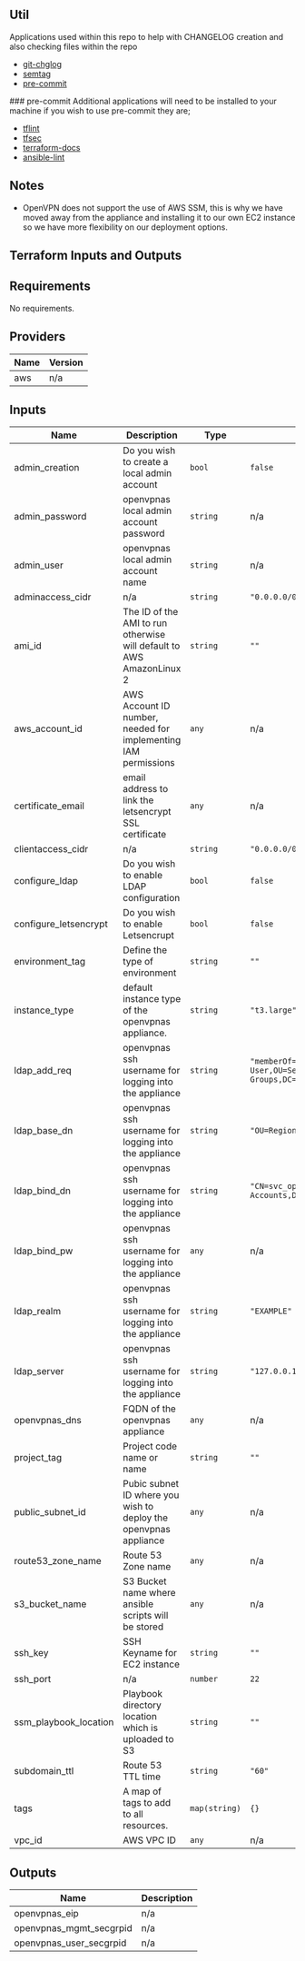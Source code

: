 ## Util
Applications used within this repo to help with CHANGELOG creation and also checking files within the repo

- [git-chglog](https://github.com/git-chglog/git-chglog)
- [semtag](https://github.com/pnikosis/semtag)
- [pre-commit](https://pre-commit.com/)

### pre-commit
Additional applications will need to be installed to your machine if you wish to use pre-commit they are;
- [tflint](https://github.com/terraform-linters/tflint)
- [tfsec](https://github.com/tfsec/tfsec)
- [terraform-docs](https://github.com/terraform-docs/terraform-docs)
- [ansible-lint](https://ansible-lint.readthedocs.io/en/latest/)

## Notes
- OpenVPN does not support the use of AWS SSM, this is why we have moved away from the appliance and installing it to our own EC2 instance so we have more flexibility on our deployment options.

## Terraform Inputs and Outputs

<!-- BEGINNING OF PRE-COMMIT-TERRAFORM DOCS HOOK -->
## Requirements

No requirements.

## Providers

| Name | Version |
|------|---------|
| aws | n/a |

## Inputs

| Name | Description | Type | Default | Required |
|------|-------------|------|---------|:--------:|
| admin\_creation | Do you wish to create a local admin account | `bool` | `false` | no |
| admin\_password | openvpnas local admin account password | `string` | n/a | yes |
| admin\_user | openvpnas local admin account name | `string` | n/a | yes |
| adminaccess\_cidr | n/a | `string` | `"0.0.0.0/0"` | no |
| ami\_id | The ID of the AMI to run otherwise will default to AWS AmazonLinux 2 | `string` | `""` | no |
| aws\_account\_id | AWS Account ID number, needed for implementing IAM permissions | `any` | n/a | yes |
| certificate\_email | email address to link the letsencrypt SSL certificate | `any` | n/a | yes |
| clientaccess\_cidr | n/a | `string` | `"0.0.0.0/0"` | no |
| configure\_ldap | Do you wish to enable LDAP configuration | `bool` | `false` | no |
| configure\_letsencrypt | Do you wish to enable Letsencrupt | `bool` | `false` | no |
| environment\_tag | Define the type of environment | `string` | `""` | no |
| instance\_type | default instance type of the openvpnas appliance. | `string` | `"t3.large"` | no |
| ldap\_add\_req | openvpnas ssh username for logging into the appliance | `string` | `"memberOf=CN=Dom VPN User,OU=Security Groups,DC=ad,DC=example,DC=org"` | no |
| ldap\_base\_dn | openvpnas ssh username for logging into the appliance | `string` | `"OU=Regions,DC=ad,DC=example,DC=org"` | no |
| ldap\_bind\_dn | openvpnas ssh username for logging into the appliance | `string` | `"CN=svc_openvpnas,OU=Service Accounts,DC=ad,DC=example,DC=org"` | no |
| ldap\_bind\_pw | openvpnas ssh username for logging into the appliance | `any` | n/a | yes |
| ldap\_realm | openvpnas ssh username for logging into the appliance | `string` | `"EXAMPLE"` | no |
| ldap\_server | openvpnas ssh username for logging into the appliance | `string` | `"127.0.0.1"` | no |
| openvpnas\_dns | FQDN of the openvpnas appliance | `any` | n/a | yes |
| project\_tag | Project code name or name | `string` | `""` | no |
| public\_subnet\_id | Pubic subnet ID where you wish to deploy the openvpnas appliance | `any` | n/a | yes |
| route53\_zone\_name | Route 53 Zone name | `any` | n/a | yes |
| s3\_bucket\_name | S3 Bucket name where ansible scripts will be stored | `any` | n/a | yes |
| ssh\_key | SSH Keyname for EC2 instance | `string` | `""` | no |
| ssh\_port | n/a | `number` | `22` | no |
| ssm\_playbook\_location | Playbook directory location which is uploaded to S3 | `string` | `""` | no |
| subdomain\_ttl | Route 53 TTL time | `string` | `"60"` | no |
| tags | A map of tags to add to all resources. | `map(string)` | `{}` | no |
| vpc\_id | AWS VPC ID | `any` | n/a | yes |

## Outputs

| Name | Description |
|------|-------------|
| openvpnas\_eip | n/a |
| openvpnas\_mgmt\_secgrpid | n/a |
| openvpnas\_user\_secgrpid | n/a |

<!-- END OF PRE-COMMIT-TERRAFORM DOCS HOOK -->
